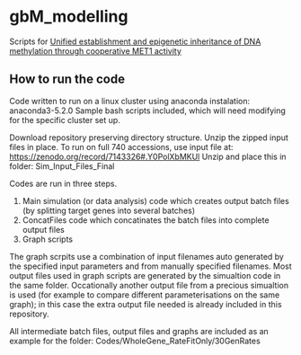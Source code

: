 # gbM_modelling

Scripts for [Unified establishment and epigenetic inheritance of DNA methylation through cooperative MET1 activity](https://www.biorxiv.org/content/10.1101/2022.09.12.507517v1)

## How to run the code
Code written to run on a linux cluster using anaconda instalation: anaconda3-5.2.0
Sample bash scripts included, which will need modifying for the specific cluster set up. 


Download repository preserving directory structure. 
Unzip the zipped input files in place. 
To run on full 740 accessions, use input file at:
https://zenodo.org/record/7143326#.Y0PolXbMKUl
Unzip and place this in folder:
Sim_Input_Files_Final

Codes are run in three steps. 
1. Main simulation (or data analysis) code which creates output batch files (by splitting target genes into several batches)
2. ConcatFiles code which concatinates the batch files into complete output files
3. Graph scripts 

The graph scrpits use a combination of input filenames auto generated by the specified input parameters and from manually specified filenames. 
Most output files used in graph scripts are generated by the simualtion code in the same folder. Occationally another output file from a precious simualtion 
is used (for example to compare different parameterisations on the same graph); in this case the extra output file needed is already included in this repository. 

All intermediate batch files, output files and graphs are included as an example for the folder: 
Codes/WholeGene_RateFitOnly/30GenRates
